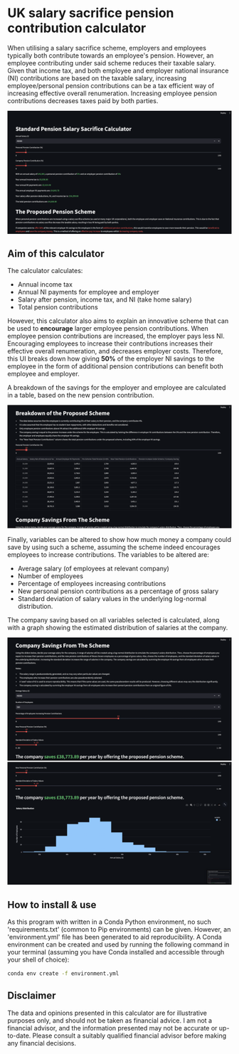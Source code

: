 # UK salary sacrifice pension contribution calculator

When utilising a salary sacrifice scheme, employers and employees typically both contribute towards an employee's pension. However, an employee
contributing under said scheme reduces their taxable salary. Given that income tax, and both employee and employer national insurance (NI) 
contributions are based on the taxable salary, increasing employee/personal pension contributions can be a tax efficient way of increasing effective overall renumeration. Increasing employee pension contributions decreases taxes paid by both parties.

![Pension Calculator](Screenshot-1.png)

## Aim of this calculator

The calculator calculates:

- Annual income tax
- Annual NI payments for employee and employer
- Salary after pension, income tax, and NI (take home salary)
- Total pension contributions

However, this calculator also aims to explain an innovative scheme that can be used to **encourage** larger employee pension contributions.
When employee pension contributions are increased, the employer pays less NI. Encouraging employees to increase their contributions increases their 
effective overall renumeration, and decreases employer costs. Therefore, this UI breaks down how giving **50%** of the employer NI savings to
the employee in the form of additional pension contributions can benefit both employee and employer.

A breakdown of the savings for the employer and employee are calculated in a table, based on the new pension contribution.

![Pension Savings Breakdown](Screenshot-2.png)

Finally, variables can be altered to show how much money a company could save by using such a scheme, assuming the scheme indeed encourages
employees to increase contributions. The variables to be altered are:

- Average salary (of employees at relevant company)
- Number of employees
- Percentage of employees increasing contributions
- New personal pension contributions as a percentage of gross salary
- Standard deviation of salary values in the underlying log-normal distribution.

The company saving based on all variables selected is calculated, along with a graph showing the estimated distribution of salaries at the company.

![Company Savings 1](Screenshot-3.png)
![Company Savings 2](Screenshot-4.png)

## How to install & use

As this program with written in a Conda Python environment, no such 'requirements.txt' (common to Pip environments) can be given. However, an 
'environment.yml' file has been generated to aid reproducibility. A Conda environment can be created and used by running the following command
in your terminal (assuming you have Conda installed and accessible through your shell of choice):

```bash
conda env create -f environment.yml
```

## Disclaimer

The data and opinions presented in this calculator are for illustrative purposes only, and should not be taken as financial advice.
I am not a financial advisor, and the information presented may not be accurate or up-to-date. 
Please consult a suitably qualified financial advisor before making any financial decisions.
